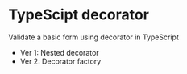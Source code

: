 # TypeScipt decorator

Validate a basic form using decorator in TypeScript

- Ver 1: Nested decorator
- Ver 2: Decorator factory
